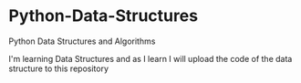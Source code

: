 # Python-Data-Structures
Python Data Structures and Algorithms 

I'm learning Data Structures and as I learn I will upload the code of the data structure to this repository
